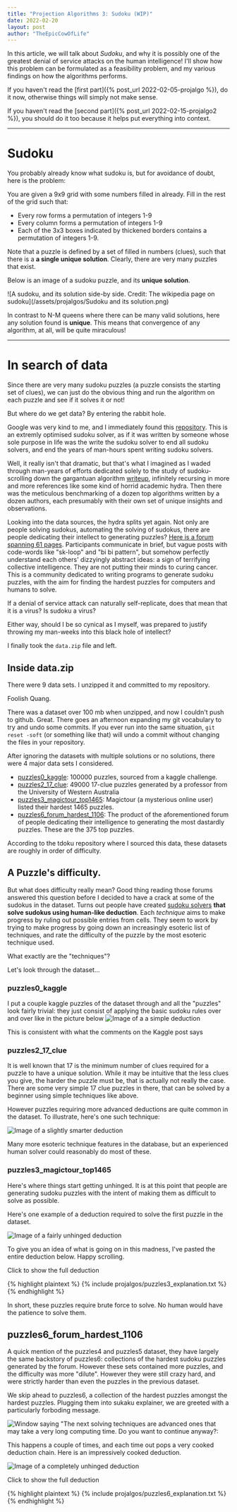 ```yaml
---
title: "Projection Algorithms 3: Sudoku (WIP)"
date: 2022-02-20
layout: post
author: "TheEpicCowOfLife"
---
```


In this article, we will talk about *Sudoku*, and why it is possibly one of the greatest denial of service attacks on the human intelligence! I'll show how this problem can be formulated as a feasibility problem, and my various findings on how the algorithms performs. 

If you haven't read the [first part]({% post_url 2022-02-05-projalgo %}), do it now, otherwise things will simply not make sense.

If you haven't read the [second part]({% post_url 2022-02-15-projalgo2 %}), you should do it too because it helps put everything into context.

---

# Sudoku
You probably already know what sudoku is, but for avoidance of doubt, here is the problem:

You are given a 9x9 grid with some numbers filled in already. Fill in the rest of the grid such that:
- Every row forms a permutation of integers 1-9
- Every column forms a permutation of integers 1-9
- Each of the 3x3 boxes indicated by thickened borders contains a permutation of integers 1-9.

Note that a puzzle is defined by a set of filled in numbers (clues), such that there is a **a single unique solution**. Clearly, there are very many puzzles that exist.

Below is an image of a sudoku puzzle, and its **unique solution**.

![A sudoku, and its solution side-by side. Credit: The wikipedia page on sudoku](/assets/projalgos/Sudoku and its solution.png)

In contrast to N-M queens where there can be many valid solutions, here any solution found is **unique**. This means that convergence of any algorithm, at all, will be quite miraculous!

---
# In search of data
Since there are very many sudoku puzzles (a puzzle consists the starting set of clues), we can just do the obvious thing and run the algorithm on each puzzle and see if it solves it or not! 

But where do we get data? By entering the rabbit hole.

Google was very kind to me, and I immediately found this [repository](https://github.com/t-dillon/tdoku). This is an extremly optimised sudoku solver, as if it was written by someone whose sole purpose in life was the write the sudoku solver to end all sudoku solvers, and end the years of man-hours spent writing sudoku solvers.

Well, it really isn't that dramatic, but that's what I imagined as I waded through man-years of efforts dedicated solely to the study of sudoku- scrolling down the gargantuan algorithm [writeup](https://t-dillon.github.io/tdoku/#NerdSniped:ASudokuStory), infinitely recursing in more and more references like some kind of horrid academic hydra. Then there was the meticulous benchmarking of a dozen top algorithms written by a dozen authors, each presumably with their own set of unique insights and observations.

Looking into the data sources, the hydra splits yet again. Not only are people solving sudokus, automating the solving of sudokus, there are people dedicating their intellect to generating puzzles? [Here is a forum spanning 61 pages](https://web.archive.org/web/20211117190314/forum.enjoysudoku.com/the-hardest-sudokus-new-thread-t6539.html). Participants communicate in brief, but vague posts with code-words like "sk-loop" and "bi bi pattern", but somehow perfectly understand each others' dizzyingly abstract ideas: a sign of terrifying collective intelligence. They are not putting their minds to curing cancer. This is a community dedicated to writing programs to generate sudoku puzzles, with the aim for finding the hardest puzzles for computers and humans to solve.

If a denial of service attack can naturally self-replicate, does that mean that it is a virus? Is sudoku a virus? 

Either way, should I be so cynical as I myself, was prepared to justify throwing my man-weeks into this black hole of intellect?

I finally took the `data.zip` file and left.

## Inside data.zip
There were 9 data sets. I unzipped it and committed to my repository.

Foolish Quang.

There was a dataset over 100 mb when unzipped, and now I couldn't push to github. Great. There goes an afternoon expanding my git vocabulary to try and undo some commits. If you ever run into the same situation, `git reset -soft` (or something like that) will undo a commit without changing the files in your repository.

After ignoring the datasets with multiple solutions or no solutions, there were 4 major data sets I considered.

- [puzzles0_kaggle](https://www.kaggle.com/bryanpark/sudoku): 100000 puzzles, sourced from a kaggle challenge.
- [puzzles2_17_clue](http://staffhome.ecm.uwa.edu.au/~00013890/sudokumin.php): 49000 17-clue puzzles generated by a professor from the University of Western Australia
- [puzzles3_magictour_top1465](http://magictour.free.fr/sudoku.htm): Magictour (a mysterious online user) listed their hardest 1465 puzzles.
- [puzzles6_forum_hardest_1106](https://web.archive.org/web/20211117190314/forum.enjoysudoku.com/the-hardest-sudokus-new-thread-t6539.html): The product of the aforementioned forum of people dedicating their intelligence to generating the most dastardly puzzles. These are the 375 top puzzles.

According to the tdoku repository where I sourced this data, these datasets are roughly in order of difficulty. 

## A Puzzle's difficulty.

But what does difficulty really mean? Good thing reading those forums answered this question before I decided to have a crack at some of the sudokus in the dataset. Turns out people have created [sudoku solvers](https://github.com/SudokuMonster/SukakuExplainer) **that solve sudokus using human-like deduction**. Each *technique* aims to make progress by ruling out possible entries from cells. They seem to work by trying to make progress by going down an increasingly esoteric list of techniques, and rate the difficulty of the puzzle by the most esoteric technique used.

What exactly are the "techniques"?

Let's look through the dataset...

### puzzles0_kaggle
I put a couple kaggle puzzles of the dataset through and all the "puzzles" look fairly trivial: they just consist of applying the basic sudoku rules over and over like in the picture below
![Image of a a simple deduction](/assets/projalgos/dataset0.png)

This is consistent with what the comments on the Kaggle post says

### puzzles2_17_clue
It is well known that 17 is the minimum number of clues required for a puzzle to have a unique solution. While it may be intuitive that the less clues you give, the harder the puzzle must be, that is actually not really the case. There are some very simple 17 clue puzzles in there, that can be solved by a beginner using simple techniques like above. 

However puzzles requiring more advanced deductions are quite common in the dataset. To illustrate, here's one such technique:

![Image of a slightly smarter deduction](/assets/projalgos//dataset2.png)

Many more esoteric technique features in the database, but an experienced human solver could reasonably do most of these.

### puzzles3_magictour_top1465
Here's where things start getting unhinged. It is at this point that people are generating sudoku puzzles with the intent of making them as difficult to solve as possible.

Here's one example of a deduction required to solve the first puzzle in the dataset.

![Image of a fairly unhinged deduction](/assets/projalgos/dataset3.png)

To give you an idea of what is going on in this madness, I've pasted the entire deduction below. Happy scrolling.

<a class="themedButton" onclick="document.getElementById('dataset3_explainer').classList.toggle('hidden');">Click to show the full deduction</a>
<div id = "dataset3_explainer" class = "hidden" markdown="1">
{% highlight plaintext %} 
    {% include projalgos/puzzles3_explanation.txt %}
{% endhighlight %}

</div>

In short, these puzzles require brute force to solve. No human would have the patience to solve them.


## puzzles6_forum_hardest_1106
A quick mention of the puzzles4 and puzzles5 dataset, they have largely the same backstory of puzzles6: collections of the hardest sudoku puzzles generated by the forum. However these sets contained more puzzles, and the difficulty was more "dilute". However they were still crazy hard, and were strictly harder than even the puzzles in the previous dataset.

We skip ahead to puzzles6, a collection of the hardest puzzles amongst the hardest puzzles. Plugging them into sukaku explainer, we are greeted with a particularly forboding message.

![Window saying "The next solving techniques are advanced ones that may take a very long computing time. Do you want to continue anyway?:](/assets/projalgos/sukaku_explainer_boss_music.png)

This happens a couple of times, and each time out pops a very cooked deduction chain. Here is an impressively cooked deduction.

![Image of a completely unhinged deduction](/assets/projalgos/dataset6.png)

<a class="themedButton" onclick="document.getElementById('dataset6_explainer').classList.toggle('hidden');">Click to show the full deduction</a>

<div id = "dataset6_explainer" class = "hidden" markdown="1">
{% highlight plaintext %} 
    {% include projalgos/puzzles6_explanation.txt %}
{% endhighlight %}
</div>
